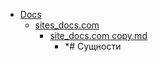 - <a href = "E:\Node_projects\Node_Way\NBase\_Md\_Index\__Closer\_WEB_API\WHATWG\_Fetch\Part_I\content\Docs\cat.Docs\dir.Docs.md">Docs</a>
    - <a href = "E:\Node_projects\Node_Way\NBase\_Md\_Index\__Closer\_WEB_API\WHATWG\_Fetch\Part_I\content\Docs\sites_docs.com\cat.sites_docs.com\dir.sites_docs.com.md">sites_docs.com</a>
        - <a href = "E:\Node_projects\Node_Way\NBase\_Md\_Index\__Closer\_WEB_API\WHATWG\_Fetch\Part_I\content\Docs\sites_docs.com\site_docs.com copy.md">site_docs.com copy.md</a>
            - *# Сущности
    
